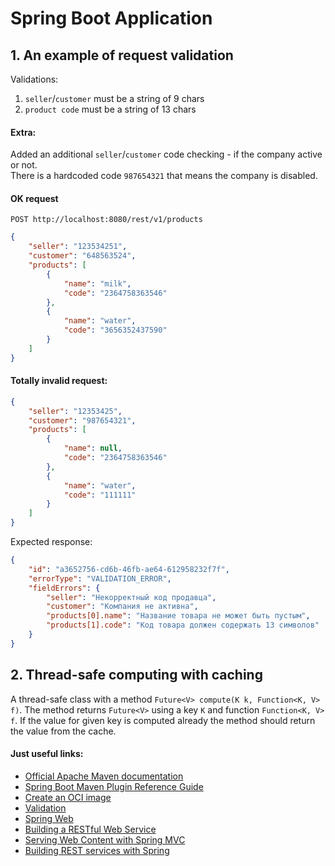 # Spring Boot Application

## 1. An example of request validation

Validations:
1. `seller`/`customer` must be a string of 9 chars
2. `product code` must be a string of 13 chars

#### Extra:
Added an additional `seller`/`customer` code checking - if the company active or not. \
There is a hardcoded code `987654321` that means the company is disabled.

#### OK request
`POST http://localhost:8080/rest/v1/products`
```json
{
    "seller": "123534251",
    "customer": "648563524",
    "products": [
        {
            "name": "milk",
            "code": "2364758363546"
        },
        {
            "name": "water",
            "code": "3656352437590"
        }
    ]
}
```

#### Totally invalid request:
```json
{
    "seller": "12353425",
    "customer": "987654321",
    "products": [
        {
            "name": null,
            "code": "2364758363546"
        },
        {
            "name": "water",
            "code": "111111"
        }
    ]
}
```
Expected response:
```json
{
    "id": "a3652756-cd6b-46fb-ae64-612958232f7f",
    "errorType": "VALIDATION_ERROR",
    "fieldErrors": {
        "seller": "Некорректный код продавца",
        "customer": "Компания не активна",
        "products[0].name": "Название товара не может быть пустым",
        "products[1].code": "Код товара должен содержать 13 символов"
    }
}
```

## 2. Thread-safe computing with caching

A thread-safe class with a method `Future<V> compute(K k, Function<K, V> f)`. 
The method returns `Future<V>` using a key `K` and function `Function<K, V> f`.
If the value for given key is computed already the method should return the value from the cache.

#### Just useful links:
* [Official Apache Maven documentation](https://maven.apache.org/guides/index.html)
* [Spring Boot Maven Plugin Reference Guide](https://docs.spring.io/spring-boot/docs/2.5.4/maven-plugin/reference/html/)
* [Create an OCI image](https://docs.spring.io/spring-boot/docs/2.5.4/maven-plugin/reference/html/#build-image)
* [Validation](https://docs.spring.io/spring-boot/docs/2.5.4/reference/htmlsingle/#boot-features-validation)
* [Spring Web](https://docs.spring.io/spring-boot/docs/2.5.4/reference/htmlsingle/#boot-features-developing-web-applications)
* [Building a RESTful Web Service](https://spring.io/guides/gs/rest-service/)
* [Serving Web Content with Spring MVC](https://spring.io/guides/gs/serving-web-content/)
* [Building REST services with Spring](https://spring.io/guides/tutorials/bookmarks/)

